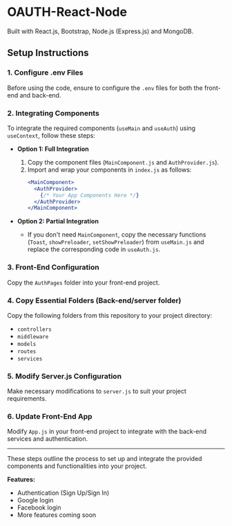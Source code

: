 # OAUTH-React-Node

Built with React.js, Bootstrap, Node.js (Express.js) and MongoDB.

## Setup Instructions

### 1. Configure .env Files

Before using the code, ensure to configure the `.env` files for both the front-end and back-end.

### 2. Integrating Components

To integrate the required components (`useMain` and `useAuth`) using `useContext`, follow these steps:

- **Option 1: Full Integration**
  1. Copy the component files (`MainComponent.js` and `AuthProvider.js`).
  2. Import and wrap your components in `index.js` as follows:
     ```jsx
     <MainComponent>
       <AuthProvider>
         {/* Your App Components Here */}
       </AuthProvider>
     </MainComponent>
     ```

- **Option 2: Partial Integration**
  - If you don't need `MainComponent`, copy the necessary functions (`Toast`, `showPreloader`, `setShowPreloader`) from `useMain.js` and replace the corresponding code in `useAuth.js`.

### 3. Front-End Configuration

Copy the `AuthPages` folder into your front-end project.

### 4. Copy Essential Folders (Back-end/server folder)

Copy the following folders from this repository to your project directory:
- `controllers`
- `middleware`
- `models`
- `routes`
- `services`

### 5. Modify Server.js Configuration

Make necessary modifications to `server.js` to suit your project requirements.

### 6. Update Front-End App

Modify `App.js` in your front-end project to integrate with the back-end services and authentication.

---

These steps outline the process to set up and integrate the provided components and functionalities into your project.
  
**Features:**

-   Authentication (Sign Up/Sign In)
-   Google login
-   Facebook login
-   More features coming soon
